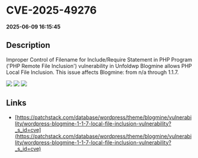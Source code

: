 # CVE-2025-49276

**2025-06-09 16:15:45**

## Description
Improper Control of Filename for Include/Require Statement in PHP Program ('PHP Remote File Inclusion') vulnerability in Unfoldwp Blogmine allows PHP Local File Inclusion. This issue affects Blogmine: from n/a through 1.1.7.

![](https://img.shields.io/static/v1?label=Score&message=8.1&color=red)
![](https://img.shields.io/static/v1?label=Severity&message=HIGH&color=red)
![](https://img.shields.io/static/v1?label=CWE&message=RFI&color=green)

## Links
- [https://patchstack.com/database/wordpress/theme/blogmine/vulnerability/wordpress-blogmine-1-1-7-local-file-inclusion-vulnerability?_s_id=cve](https://patchstack.com/database/wordpress/theme/blogmine/vulnerability/wordpress-blogmine-1-1-7-local-file-inclusion-vulnerability?_s_id=cve)
